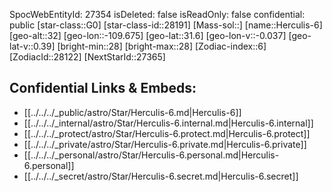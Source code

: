 ﻿---
location: [31.6,-109.675,32]
type: Station
tags:
- astro/Star

---
SpocWebEntityId: 27354
isDeleted: false
isReadOnly: false
confidential: public
[star-class::G0]
[star-class-id::28191]
[Mass-sol::]
[name::Herculis-6]
[geo-alt::32]
[geo-lon::-109.675]
[geo-lat::31.6]
[geo-lon-v::-0.037]
[geo-lat-v::0.39]
[bright-min::28]
[bright-max::28]
[Zodiac-index::6]
[ZodiacId::28122]
[NextStarId::27365]



## Confidential Links & Embeds: 
- [[../../../_public/astro/Star/Herculis-6.md|Herculis-6]] 
- [[../../../_internal/astro/Star/Herculis-6.internal.md|Herculis-6.internal]] 
- [[../../../_protect/astro/Star/Herculis-6.protect.md|Herculis-6.protect]] 
- [[../../../_private/astro/Star/Herculis-6.private.md|Herculis-6.private]] 
- [[../../../_personal/astro/Star/Herculis-6.personal.md|Herculis-6.personal]] 
- [[../../../_secret/astro/Star/Herculis-6.secret.md|Herculis-6.secret]]


